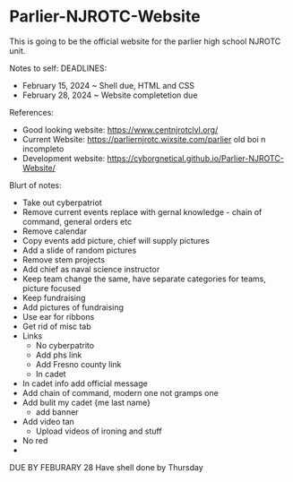 # Parlier-NJROTC-Website
This is going to be the official website for the parlier high school NJROTC unit.

Notes to self:
DEADLINES:
  - February 15, 2024 ~ Shell due, HTML and CSS
  - February 28, 2024 ~ Website completetion due

References:

- Good looking website: https://www.centnjrotclvl.org/
- Current Website: https://parliernjrotc.wixsite.com/parlier old boi n incompleto
- Development website: https://cyborgnetical.github.io/Parlier-NJROTC-Website/


Blurt of notes:

- Take out cyberpatriot
-  Remove current events replace with gernal knowledge     - chain of command, general orders etc
- Remove calendar
- Copy events add picture, chief will supply pictures
- Add a slide of random pictures
- Remove stem projects
- Add chief as naval science instructor 
- Keep team change the same, have separate categories for teams, picture focused 
- Keep fundraising 
- Add pictures of fundraising
- Use ear for ribbons
- Get rid of misc tab
- Links
    - No cyberpatrito
    - Add phs link
    - Add Fresno county link
    - In cadet 
- In cadet info add official message 
- Add chain of command, modern one not gramps one
- Add bulit my cadet {me last name}
  - add banner
- Add video tan
    - Upload videos of ironing and stuff
- No red
- 

DUE BY FEBURARY 28
Have shell done by Thursday
